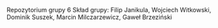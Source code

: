 Repozytorium grupy 6
Skład grupy: Filip Janikula, Wojciech Witkowski, Dominik Suszek, Marcin Milczarzewicz, Gaweł Brzeziński
